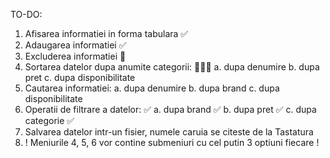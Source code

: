 TO-DO: 
1. Afisarea informatiei in forma tabulara ✅
2. Adaugarea informatiei ✅
3. Excluderea informatiei 🚩
4. Sortarea datelor dupa anumite categorii: 🚩🤷‍♂️
    a. dupa denumire
    b. dupa pret
    c. dupa disponibilitate
5. Cautarea informatiei: 
    a. dupa denumire
    b. dupa brand
    c. dupa disponibilitate
6. Operatii de filtrare a datelor: ✅
    a. dupa brand ✅
    b. dupa pret ✅
    c. dupa categorie ✅
7. Salvarea datelor intr-un fisier, numele caruia se citeste de la Tastatura 
8. ! Meniurile 4, 5, 6 vor contine submeniuri cu cel putin 3 optiuni fiecare !
